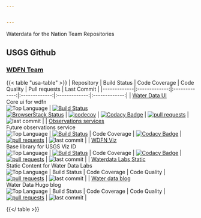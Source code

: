 ```yaml
---


---
```


Waterdata for the Nation Team Repositories

## USGS Github

### [WDFN Team](https://github.com/orgs/usgs/teams/wdfn/repositories)

{{< table "usa-table" >}}
| Repository    | Build Status  | Code Coverage  | Code Quality | Pull requests | Last Commit |
|-------------|:-------------:|:-------------:|:-------------:|:-------------:|:-------------:|
| [Water Data UI](https://github.com/usgs/waterdataui)<br>  Core ui for wdfn <br> ![Top Language](https://img.shields.io/github/languages/top/usgs/waterdataui.svg) | [![Build Status](https://travis-ci.org/usgs/waterdataui.svg?branch=master)](https://travis-ci.org/usgs/waterdataui) <br> [![BrowserStack Status](https://www.browserstack.com/automate/badge.svg?badge_key=bU1RYk13cEdnTUdmQkd0bzhyODFKNXVIbFdTa216WjdkYkM5UGVlaWNNYz0tLWtnR1ZwZC8rM0diajZXbXVTd1dlRmc9PQ==--0da980361af7531683a3e7245b74bd8bbb7875bc)](https://www.browserstack.com/automate/public-build/bU1RYk13cEdnTUdmQkd0bzhyODFKNXVIbFdTa216WjdkYkM5UGVlaWNNYz0tLWtnR1ZwZC8rM0diajZXbXVTd1dlRmc9PQ==--0da980361af7531683a3e7245b74bd8bbb7875bc) | [![codecov](https://codecov.io/gh/usgs/waterdataui/branch/master/graph/badge.svg)](https://codecov.io/gh/usgs/waterdataui) | [![Codacy Badge](https://api.codacy.com/project/badge/Grade/05497ebda0d2450bb11eba0e436f4360)](https://www.codacy.com/app/ayan/waterdataui?utm_source=github.com&amp;utm_medium=referral&amp;utm_content=usgs/waterdataui&amp;utm_campaign=Badge_Grade) | [![pull requests](https://img.shields.io/github/issues-pr/usgs/waterdataui.svg)](https://github.com/usgs/waterdataui/pulls) | ![last commit](https://img.shields.io/github/last-commit/usgs/waterdataui.svg) |
| [Observations services](https://github.com/usgs/time-series-services)<br> Future observations service <br> ![Top Language](https://img.shields.io/github/languages/top/usgs/time-series-services.svg) | [![Build Status](https://travis-ci.com/usgs/time-series-services.svg?branch=master)](https://travis-ci.com/usgs/time-series-services)  | Code Coverage  | [![Codacy Badge](https://api.codacy.com/project/badge/Grade/1b57ae37d61a48078ee9b7b64204b463)](https://www.codacy.com/manual/usgs_wma_dev/time-series-services?utm_source=github.com&amp;utm_medium=referral&amp;utm_content=usgs/time-series-services&amp;utm_campaign=Badge_Grade) | [![pull requests](https://img.shields.io/github/issues-pr/usgs/time-series-services.svg)](https://github.com/usgs/time-series-services/pulls) | ![last commit](https://img.shields.io/github/last-commit/usgs/time-series-services.svg) |
| [WDFN Viz](https://github.com/usgs/wdfn-viz)<br> Base library for USGS Viz ID <br> ![Top Language](https://img.shields.io/github/languages/top/usgs/wdfn-viz.svg)  | [![Build Status](https://travis-ci.org/usgs/wdfn-viz.svg?branch=master)](https://travis-ci.org/usgs/wdfn-viz)  | Code Coverage  | [![Codacy Badge](https://api.codacy.com/project/badge/Grade/6faaca8b97f34929b141c4444d919e4e)](https://www.codacy.com/app/usgs_wma_dev/wdfn-viz?utm_source=github.com&amp;utm_medium=referral&amp;utm_content=usgs/wdfn-viz&amp;utm_campaign=Badge_Grade) | [![pull requests](https://img.shields.io/github/issues-pr/usgs/wdfn-viz.svg)](https://github.com/usgs/wdfn-viz/pulls) | ![last commit](https://img.shields.io/github/last-commit/usgs/wdfn-viz.svg) |
| [Waterdata Labs Static](https://github.com/usgs/waterdata_labs)<br> Static Content for Water Data Labs <br> ![Top Language](https://img.shields.io/github/languages/top/usgs/waterdata_labs.svg) | Build Status  | Code Coverage  | Code Quality | [![pull requests](https://img.shields.io/github/issues-pr/usgs/waterdata_labs.svg)](https://github.com/usgs/waterdata_labs/pulls) | ![last commit](https://img.shields.io/github/last-commit/usgs/waterdata_labs.svg) |
| [Water data blog](https://github.com/usgs/wdfn-blog)<br> Water Data Hugo blog <br> ![Top Language](https://img.shields.io/github/languages/top/usgs/waterdataui.svg) | Build Status  | Code Coverage  | Code Quality | [![pull requests](https://img.shields.io/github/issues-pr/usgs/wdfn-blog.svg)](https://github.com/usgs/wdfn-blog/pulls) | ![last commit](https://img.shields.io/github/last-commit/usgs/wdfn-blog.svg) |

{{</ table >}}

